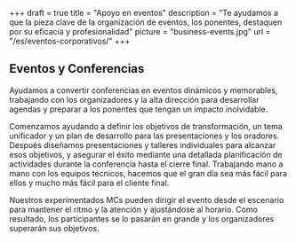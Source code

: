 +++
draft 			= true
title 			= "Apoyo en eventos"
description		= "Te ayudamos a que la pieza clave de la organización de eventos, los ponentes, destaquen por su eficacia y profesionalidad"
picture			= "business-events.jpg"
url 				= "/es/eventos-corporativos/"
+++

## Eventos y Conferencias

Ayudamos a convertir conferencias en eventos dinámicos y memorables, trabajando con los organizadores y la alta dirección para desarrollar agendas y preparar a los ponentes que tengan un impacto inolvidable.

Comenzamos ayudando a definir los objetivos de transformación, un tema unificador y un plan de desarrollo para las presentaciones y los oradores. Después diseñamos presentaciones y talleres individuales para alcanzar esos objetivos, y asegurar el éxito mediante una detallada planificación de actividades durante la conferencia hasta el cierre final. Trabajando mano a mano con los equipos técnicos, hacemos que el gran día sea más fácil para ellos y mucho más fácil para el cliente final.

Nuestros experimentados MCs pueden dirigir el evento desde el escenario para mantener el ritmo y la atención y ajustándose al horario. Como resultado, los participantes se lo pasarán en grande y los organizadores superarán sus objetivos.